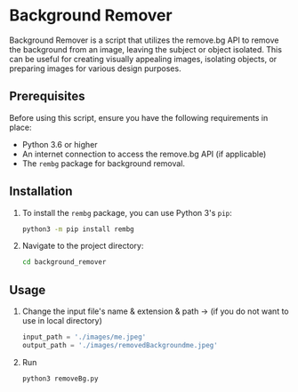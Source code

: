# Background Remover

Background Remover is a script that utilizes the remove.bg API to remove the background from an image, leaving the subject or object isolated. This can be useful for creating visually appealing images, isolating objects, or preparing images for various design purposes.

## Prerequisites

Before using this script, ensure you have the following requirements in place:

- Python 3.6 or higher
- An internet connection to access the remove.bg API (if applicable)
- The `rembg` package for background removal.

## Installation

1. To install the `rembg` package, you can use Python 3's `pip`:

    ```bash
    python3 -m pip install rembg

2. Navigate to the project directory:
   
   ```bash
   cd background_remover

## Usage

1. Change the input file's name & extension & path -> (if you do not want to use in local directory)

    ```python
    input_path = './images/me.jpeg'
    output_path = './images/removedBackgroundme.jpeg'

2. Run

    ```python
    python3 removeBg.py        